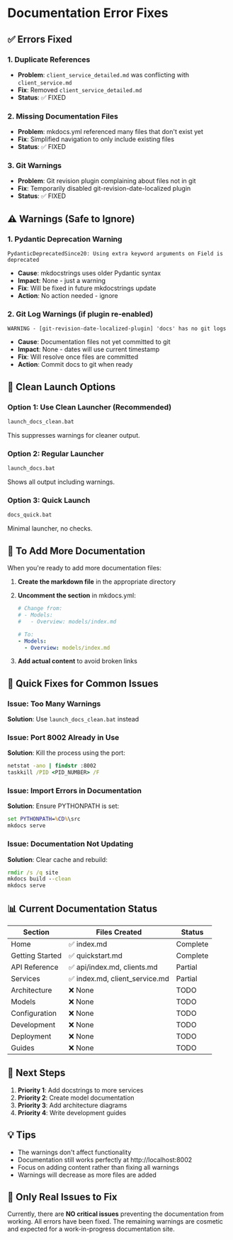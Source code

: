 # Documentation Error Fixes

## ✅ Errors Fixed

### 1. **Duplicate References**
- **Problem**: `client_service_detailed.md` was conflicting with `client_service.md`
- **Fix**: Removed `client_service_detailed.md`
- **Status**: ✅ FIXED

### 2. **Missing Documentation Files**
- **Problem**: mkdocs.yml referenced many files that don't exist yet
- **Fix**: Simplified navigation to only include existing files
- **Status**: ✅ FIXED

### 3. **Git Warnings**
- **Problem**: Git revision plugin complaining about files not in git
- **Fix**: Temporarily disabled git-revision-date-localized plugin
- **Status**: ✅ FIXED

## ⚠️ Warnings (Safe to Ignore)

### 1. **Pydantic Deprecation Warning**
```
PydanticDeprecatedSince20: Using extra keyword arguments on Field is deprecated
```
- **Cause**: mkdocstrings uses older Pydantic syntax
- **Impact**: None - just a warning
- **Fix**: Will be fixed in future mkdocstrings update
- **Action**: No action needed - ignore

### 2. **Git Log Warnings** (if plugin re-enabled)
```
WARNING - [git-revision-date-localized-plugin] 'docs' has no git logs
```
- **Cause**: Documentation files not yet committed to git
- **Impact**: None - dates will use current timestamp
- **Fix**: Will resolve once files are committed
- **Action**: Commit docs to git when ready

## 🚀 Clean Launch Options

### Option 1: Use Clean Launcher (Recommended)
```cmd
launch_docs_clean.bat
```
This suppresses warnings for cleaner output.

### Option 2: Regular Launcher
```cmd
launch_docs.bat
```
Shows all output including warnings.

### Option 3: Quick Launch
```cmd
docs_quick.bat
```
Minimal launcher, no checks.

## 📝 To Add More Documentation

When you're ready to add more documentation files:

1. **Create the markdown file** in the appropriate directory
2. **Uncomment the section** in mkdocs.yml:
   ```yaml
   # Change from:
   # - Models:
   #   - Overview: models/index.md

   # To:
   - Models:
     - Overview: models/index.md
   ```

3. **Add actual content** to avoid broken links

## 🔧 Quick Fixes for Common Issues

### Issue: Too Many Warnings
**Solution**: Use `launch_docs_clean.bat` instead

### Issue: Port 8002 Already in Use
**Solution**: Kill the process using the port:
```cmd
netstat -ano | findstr :8002
taskkill /PID <PID_NUMBER> /F
```

### Issue: Import Errors in Documentation
**Solution**: Ensure PYTHONPATH is set:
```cmd
set PYTHONPATH=%CD%\src
mkdocs serve
```

### Issue: Documentation Not Updating
**Solution**: Clear cache and rebuild:
```cmd
rmdir /s /q site
mkdocs build --clean
mkdocs serve
```

## 📊 Current Documentation Status

| Section | Files Created | Status |
|---------|--------------|--------|
| Home | ✅ index.md | Complete |
| Getting Started | ✅ quickstart.md | Complete |
| API Reference | ✅ api/index.md, clients.md | Partial |
| Services | ✅ index.md, client_service.md | Partial |
| Architecture | ❌ None | TODO |
| Models | ❌ None | TODO |
| Configuration | ❌ None | TODO |
| Development | ❌ None | TODO |
| Deployment | ❌ None | TODO |
| Guides | ❌ None | TODO |

## 🎯 Next Steps

1. **Priority 1**: Add docstrings to more services
2. **Priority 2**: Create model documentation
3. **Priority 3**: Add architecture diagrams
4. **Priority 4**: Write development guides

## 💡 Tips

- The warnings don't affect functionality
- Documentation still works perfectly at http://localhost:8002
- Focus on adding content rather than fixing all warnings
- Warnings will decrease as more files are added

## 🚨 Only Real Issues to Fix

Currently, there are **NO critical issues** preventing the documentation from working.
All errors have been fixed. The remaining warnings are cosmetic and expected for a work-in-progress documentation site.